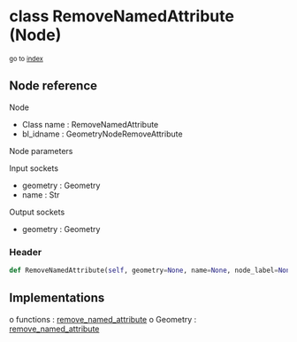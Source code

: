 # class RemoveNamedAttribute (Node)

<sub>go to [index](/docs/index.md)</sub>

## Node reference

Node
 - Class name : RemoveNamedAttribute
 - bl_idname : GeometryNodeRemoveAttribute

Node parameters

Input sockets
 - geometry : Geometry
 - name : Str

Output sockets
 - geometry : Geometry

### Header

``` python
def RemoveNamedAttribute(self, geometry=None, name=None, node_label=None, node_color=None):
```

## Implementations

o functions : [remove_named_attribute](/docs/GeoNodes_classes/remove_named_attribute.md)
o Geometry : [remove_named_attribute](#remove_named_attribute) 

